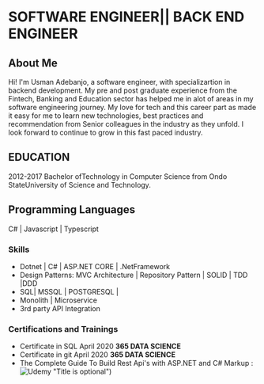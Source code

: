 # SOFTWARE ENGINEER|| BACK END ENGINEER

## About Me

Hi! I'm Usman Adebanjo, a software engineer, with specializartion in backend development.
My pre and post graduate experience from the Fintech, Banking and Education sector has helped me in alot of areas in my software engineering journey. My love for tech and this career part as made it easy for me to learn new technologies, best practices and recommendation from Senior colleagues in the industry as they unfold. I look forward to continue to grow in this fast paced industry.
## EDUCATION
2012-2017 Bachelor ofTechnology in Computer Science from Ondo StateUniversity of Science and Technology.

## Programming Languages
C# | Javascript | Typescript
### Skills
* Dotnet | C# | ASP.NET CORE | .NetFramework
* Design Patterns: MVC Architecture | Repository Pattern | SOLID | TDD |DDD
* SQL| MSSQL | POSTGRESQL | 
* Monolith | Microservice
* 3rd party API Integration

### Certifications and Trainings
* Certificate in SQL April 2020 **365 DATA SCIENCE**
* Certificate in git April 2020 **365 DATA SCIENCE**
* The Complete Guide To Build Rest Api's with ASP.NET and C# Markup : ![Udemy](https://tinyurl.com/nvs5rbbh) "Title is optional")


<!---
UsmanAdebanjo/UsmanAdebanjo is a ✨ special ✨ repository because its `README.md` (this file) appears on your GitHub profile.
You can click the Preview link to take a look at your changes.
--->

